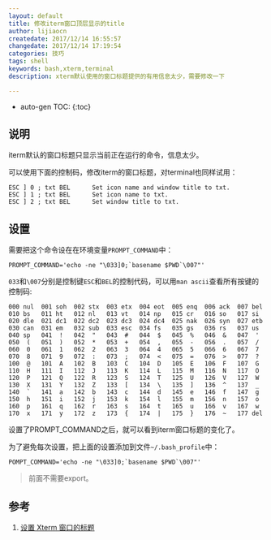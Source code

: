 ```yaml
---
layout: default
title: 修改iterm窗口顶层显示的title
author: lijiaocn
createdate: 2017/12/14 16:55:57
changedate: 2017/12/14 17:19:54
categories: 技巧
tags: shell
keywords: bash,xterm,terminal
description: xterm默认使用的窗口标题提供的有用信息太少，需要修改一下

---
```


* auto-gen TOC:
{:toc}

## 说明

iterm默认的窗口标题只显示当前正在运行的命令，信息太少。

可以使用下面的控制码，修改iterm的窗口标题，对terminal也同样试用：

	ESC ] 0 ; txt BEL      Set icon name and window title to txt.
	ESC ] 1 ; txt BEL      Set icon name to txt.
	ESC ] 2 ; txt BEL      Set window title to txt.

## 设置

需要把这个命令设在在环境变量`PROMPT_COMMAND`中：

	PROMPT_COMMAND='echo -ne "\033]0;`basename $PWD`\007"'

`033`和`\007`分别是控制键`ESC`和`BEL`的控制代码，可以用`man ascii`查看所有按键的控制码:

	000 nul  001 soh  002 stx  003 etx  004 eot  005 enq  006 ack  007 bel
	010 bs   011 ht   012 nl   013 vt   014 np   015 cr   016 so   017 si
	020 dle  021 dc1  022 dc2  023 dc3  024 dc4  025 nak  026 syn  027 etb
	030 can  031 em   032 sub  033 esc  034 fs   035 gs   036 rs   037 us
	040 sp   041  !   042  "   043  #   044  $   045  %   046  &   047  '
	050  (   051  )   052  *   053  +   054  ,   055  -   056  .   057  /
	060  0   061  1   062  2   063  3   064  4   065  5   066  6   067  7
	070  8   071  9   072  :   073  ;   074  <   075  =   076  >   077  ?
	100  @   101  A   102  B   103  C   104  D   105  E   106  F   107  G
	110  H   111  I   112  J   113  K   114  L   115  M   116  N   117  O
	120  P   121  Q   122  R   123  S   124  T   125  U   126  V   127  W
	130  X   131  Y   132  Z   133  [   134  \   135  ]   136  ^   137  _
	140  `   141  a   142  b   143  c   144  d   145  e   146  f   147  g
	150  h   151  i   152  j   153  k   154  l   155  m   156  n   157  o
	160  p   161  q   162  r   163  s   164  t   165  u   166  v   167  w
	170  x   171  y   172  z   173  {   174  |   175  }   176  ~   177 del

设置了PROMPT_COMMAND之后，就可以看到iterm窗口标题的变化了。

为了避免每次设置，把上面的设置添加到文件`~/.bash_profile`中：

	POMPT_COMMAND='echo -ne "\033]0;`basename $PWD`\007"'

>前面不需要export。

## 参考

1. [设置 Xterm 窗口的标题][1]

[1]: http://bbs.chinaunix.net/thread-1995855-1-1.html  " 设置 Xterm 窗口的标题" 
